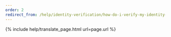```yaml
---
order: 2
redirect_from: /help/identity-verification/how-do-i-verify-my-identity-on-logingov/
---
```


{% include help/translate_page.html url=page.url %}
